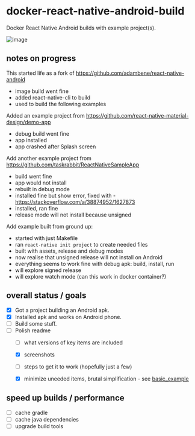 # docker-react-native-android-build
Docker React Native Android builds with example project(s).

![image](https://user-images.githubusercontent.com/1816471/38717895-aec11612-3eb7-11e8-9568-58ebcd2304c6.png)

## notes on progress
This started life as a fork of https://github.com/adambene/react-native-android
  - image build went fine
  - added react-native-cli to build
  - used to build the following examples

Added an example project from https://github.com/react-native-material-design/demo-app  
  - debug build went fine
  - app installed
  - app crashed after Splash screen

Add another example project from https://github.com/taskrabbit/ReactNativeSampleApp
  - build went fine
  - app would not install
  - rebuilt in debug mode
  - installed fine but show error, fixed with - https://stackoverflow.com/a/38874952/1627873
  - installed, ran fine
  - release mode will not install because unsigned

Add example built from ground up:
  - started with just Makefile
  - ran `react-native init project` to create needed files
  - built with assets, release and debug modes
  - now realise that unsigned release will not install on Android
  - everything seems to work fine with debug apk: build, install, run
  - will explore signed release
  - will explore watch mode (can this work in docker container?)

## overall status / goals
  - [X] Got a project building an Android apk.
  - [X] Installed apk and works on Android phone.   
  - [ ] Build some stuff.
  - [ ] Polish readme
    - [ ] what versions of key items are included
    - [X] screenshots
    - [ ] steps to get it to work (hopefully just a few)
    - [X] minimize uneeded items, brutal simplification - see [basic_example](example_projects/basic_example)


## speed up builds / performance
  - [ ] cache gradle
  - [ ] cache java dependencies
  - [ ] upgrade build tools
